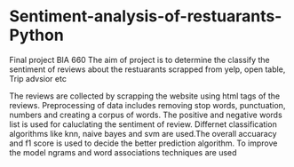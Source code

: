 # Sentiment-analysis-of-restuarants-Python

Final project BIA 660
The aim of project is to determine the classify the sentiment of reviews about the restuarants scrapped from yelp, open table, Trip advsior etc

The reviews are collected by scrapping the website using html tags of the reviews. 
Preprocessing of data includes removing stop words, punctuation, numbers and creating a corpus of words. The positive and negative words list is used for caluclating the sentiment of review. 
Differnet classification algorithms like knn, naive bayes and svm are used.The overall accuaracy and f1 score is used to decide the better prediction algorithm.
To improve the model ngrams and word associations techniques are used

